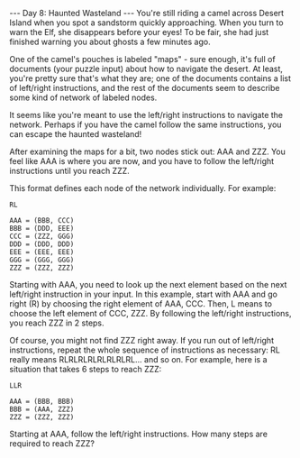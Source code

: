 --- Day 8: Haunted Wasteland ---
You're still riding a camel across Desert Island when you spot a sandstorm quickly approaching.
When you turn to warn the Elf, she disappears before your eyes! To be fair, she had just finished
warning you about ghosts a few minutes ago.

One of the camel's pouches is labeled "maps" - sure enough, it's full of documents (your puzzle
input) about how to navigate the desert. At least, you're pretty sure that's what they are;
one of the documents contains a list of left/right instructions, and the rest of the documents
seem to describe some kind of network of labeled nodes.

It seems like you're meant to use the left/right instructions to navigate the network. Perhaps
if you have the camel follow the same instructions, you can escape the haunted wasteland!

After examining the maps for a bit, two nodes stick out: AAA and ZZZ. You feel like AAA is where
you are now, and you have to follow the left/right instructions until you reach ZZZ.

This format defines each node of the network individually. For example:
```
RL

AAA = (BBB, CCC)
BBB = (DDD, EEE)
CCC = (ZZZ, GGG)
DDD = (DDD, DDD)
EEE = (EEE, EEE)
GGG = (GGG, GGG)
ZZZ = (ZZZ, ZZZ)
```
Starting with AAA, you need to look up the next element based on the next left/right instruction
in your input. In this example, start with AAA and go right (R) by choosing the right element
of AAA, CCC. Then, L means to choose the left element of CCC, ZZZ. By following the left/right
instructions, you reach ZZZ in 2 steps.

Of course, you might not find ZZZ right away. If you run out of left/right instructions,
repeat the whole sequence of instructions as necessary: RL really means RLRLRLRLRLRLRLRL...
and so on. For example, here is a situation that takes 6 steps to reach ZZZ:
```
LLR

AAA = (BBB, BBB)
BBB = (AAA, ZZZ)
ZZZ = (ZZZ, ZZZ)
```
Starting at AAA, follow the left/right instructions. How many steps are required to reach ZZZ?

